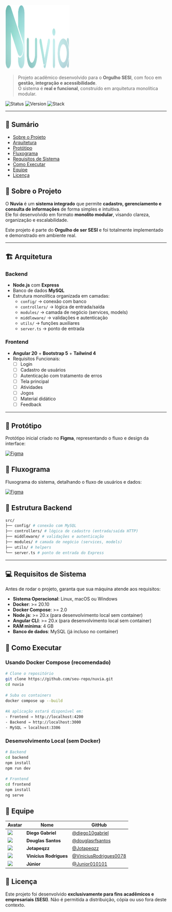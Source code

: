 <img src="https://github.com/Junior010101/Nuvia/blob/main/Frontend/src/assets/img/Favicon.png?raw=true" width="200" height="200" />

> Projeto acadêmico desenvolvido para o **Orgulho SESI**, com foco em **gestão, integração e acessibilidade**.  
> O sistema é **real e funcional**, construído em arquitetura monolítica modular.

![Status](https://img.shields.io/badge/status-Em%20Desenvolvimento-yellow)
![Version](https://img.shields.io/badge/version-0.1-blue)
![Stack](https://img.shields.io/badge/stack-Node.js%20%7C%20Express%20%7C%20MySQL%20%7C%20Angular-green)

---

## 📑 Sumário
- [Sobre o Projeto](#-sobre-o-projeto)
- [Arquitetura](#-arquitetura)
- [Protótipo](#-protótipo)
- [Fluxograma](#-fluxograma)
- [Requisitos de Sistema](#-requisitos-de-sistema)
- [Como Executar](#-como-executar)
- [Equipe](#-equipe)
- [Licença](#-licença)

## 📖 Sobre o Projeto
O **Nuvia** é um **sistema integrado** que permite **cadastro, gerenciamento e consulta de informações** de forma simples e intuitiva.  
Ele foi desenvolvido em formato **monolito modular**, visando clareza, organização e escalabilidade.  

Este projeto é parte do **Orgulho de ser SESI** e foi totalmente implementado e demonstrado em ambiente real.

---

## 🏗 Arquitetura

### Backend
- **Node.js** com **Express**  
- Banco de dados **MySQL**  
- Estrutura monolítica organizada em camadas:  
  - `config/` → conexão com banco  
  - `controllers/` → lógica de entrada/saída  
  - `modules/` → camada de negócio (services, models)  
  - `middleware/` → validações e autenticação  
  - `utils/` → funções auxiliares  
  - `server.ts` → ponto de entrada  

### Frontend
- **Angular 20** + **Bootstrap 5** + **Tailwind 4**
- Requisitos Funcionais:  
  - [ ] Login  
  - [ ] Cadastro de usuários  
  - [ ] Autenticação com tratamento de erros  
  - [ ] Tela principal  
  - [ ] Atividades  
  - [ ] Jogos  
  - [ ] Material didático  
  - [ ] Feedback  

---

## 🎨 Protótipo

Protótipo inicial criado no **Figma**, representando o fluxo e design da interface:  

[![Figma](https://img.shields.io/badge/Figma-View-blue?logo=figma)](https://www.figma.com/design/gdpUL4jo7zat9q4YVNgPJm/Nuvia?m=auto&t=GPzbP8Z7V2SMTxTA-6)

## 🔀 Fluxograma

Fluxograma do sistema, detalhando o fluxo de usuários e dados:  

[![Figma](https://img.shields.io/badge/Figma-View-blue?logo=figma)](https://www.figma.com/board/K6uekkQey6R03ballExgLq/Fluxograma-Nuvia?t=GPzbP8Z7V2SMTxTA-6)


## 📂 Estrutura Backend
  ```bash
  src/
  ├── config/ # conexão com MySQL
  ├── controllers/ # lógica de cadastro (entrada/saída HTTP)
  ├── middleware/ # validações e autenticação
  ├── modules/ # camada de negócio (services, models)
  ├── utils/ # helpers
  └── server.ts # ponto de entrada do Express
  ```

---

## 💻 Requisitos de Sistema

Antes de rodar o projeto, garanta que sua máquina atende aos requisitos:

- **Sistema Operacional**: Linux, macOS ou Windows  
- **Docker**: >= 20.10  
- **Docker Compose**: >= 2.0  
- **Node.js**: >= 20.x (para desenvolvimento local sem container)  
- **Angular CLI**: >= 20.x (para desenvolvimento local sem container)  
- **RAM mínima**: 4 GB
- **Banco de dados**: MySQL (já incluso no container)  

## 🚀 Como Executar

### Usando Docker Compose (recomendado)
```bash
# Clone o repositório
git clone https://github.com/seu-repo/nuvia.git
cd nuvia

# Suba os containers
docker compose up --build

#A aplicação estará disponível em:
- Frontend → http://localhost:4200
- Backend → http://localhost:3000
- MySQL → localhost:3306
```
### Desenvolvimento Local (sem Docker)
```bash
# Backend
cd backend
npm install
npm run dev

# Frontend
cd frontend
npm install
ng serve
```
## 👥 Equipe

| Avatar | Nome | GitHub |
|--------|------|--------|
| <img src="https://avatars.githubusercontent.com/u/169189388?v=4" width="60"> | **Diego Gabriel** | [@diego10gabriel](https://github.com/diego10gabriel) |
| <img src="https://avatars.githubusercontent.com/u/169695398?v=4" width="60"> | **Douglas Santos** | [@douglasrfsantos](https://github.com/douglasrfsantos) |
| <img src="https://avatars.githubusercontent.com/u/169388159?v=4" width="60"> | **Jotapeqzz** | [@Jotapeqzz](https://github.com/Jotapeqzz) |
| <img src="https://avatars.githubusercontent.com/u/169188968?v=4" width="60"> | **Vinícius Rodrigues** | [@ViniciusRodrigues0078](https://github.com/ViniciusRodrigues0078) |
| <img src="https://avatars.githubusercontent.com/u/162238592?v=4" width="60"> | **Júnior** | [@Junior010101](https://github.com/Junior010101) |

## 📜 Licença

Este projeto foi desenvolvido **exclusivamente para fins acadêmicos e empresariais (SESI)**. Não é permitida a distribuição, cópia ou uso fora deste contexto.


